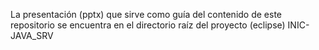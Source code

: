 La presentación (pptx) que sirve como guía del contenido de este repositorio se encuentra en el directorio raíz del proyecto (eclipse) INIC-JAVA_SRV
